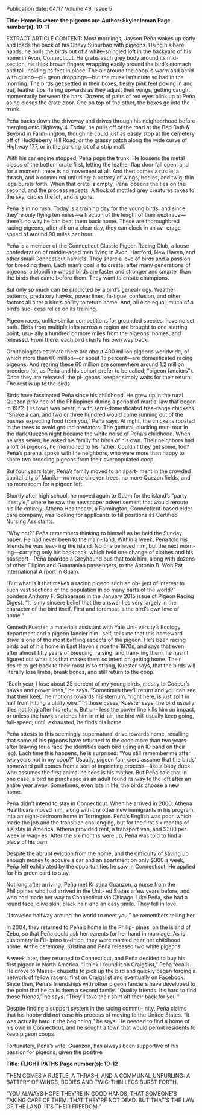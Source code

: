 Publication date: 04/17
Volume 49, Issue 5

**Title: Home is where the pigeons are**
**Author: Skyler Inman**
**Page number(s): 10-11**

EXTRACT ARTICLE CONTENT:
Most mornings, Jayson Peña wakes up early and loads 
the back of his Chevy Suburban with pigeons.
Using his bare hands, he pulls the birds out of a 
white-shingled loft in the backyard of his home in Avon, 
Connecticut. He grabs each grey body around its mid-
section, his thick brown fingers wrapping easily around 
the bird’s stomach and tail, holding its feet in place. The 
air around the coop is warm and acrid with guano—pi-
geon droppings—but the musk isn’t quite so bad in the 
morning. The birds get settled in their boxes, fleshy pink 
feet poking in and out, feather tips flaring upwards as they 
adjust their wings, getting caught momentarily between 
the bars. Dozens of pairs of red eyes blink up at Peña as he 
closes the crate door. One on top of the other, the boxes 
go into the trunk.

Peña backs down the driveway and drives through his 
neighborhood before merging onto Highway 4. Today, he 
pulls off of the road at the Bed Bath & Beyond in Farm-
ington, though he could just as easily stop at the cemetery 
off of Huckleberry Hill Road, or the grassy patch along 
the wide curve of Highway 177, or in the parking lot of 
a strip mall.

With his car engine stopped, Peña pops the trunk. He 
loosens the metal clasps of the bottom crate first, letting 
the leather flap door fall open, and for a moment, there is 
no movement at all. 
And then comes a rustle, a thrash, and a communal 
unfurling: a battery of wings, bodies, and twig-thin legs 
bursts forth. When that crate is empty, Peña loosens the 
ties on the second, and the process repeats. 
A flock of mottled grey creatures takes to the sky, circles 
the lot, and is gone.

Peña is in no rush. Today is a training day for the young 
birds, and since they’re only flying ten miles—a fraction 
of the length of their next race—there’s no way he can 
beat them back home. These are thoroughbred racing 
pigeons, after all: on a clear day, they can clock in an av-
erage speed of around 90 miles per hour.

Peña is a member of the Connecticut Classic Pigeon 
Racing Club, a loose confederation of middle-aged men 
living in Avon, Hartford, New Haven, and other small 
Connecticut hamlets. They share a love of birds and a 
passion for breeding them. Each man’s goal is to create, 
after many generations of pigeons, a bloodline whose 
birds are faster and stronger and smarter than the birds 
that came before them. They want to create champions.

But only so much can be predicted by a bird’s geneal-
ogy. Weather patterns, predatory hawks, power lines, fa-tigue, confusion, and other factors all alter a bird’s ability 
to return home. And, all else equal, much of a bird’s suc-
cess relies on its training.

Pigeon races, unlike 
similar competitions for 
grounded species, have 
no set path. Birds from 
multiple lofts across a 
region are brought to 
one starting point, usu-
ally a hundred or more 
miles from the pigeons’ 
homes, and released. 
From there, each bird 
charts his own way back.


Ornithologists estimate there are about 400 million 
pigeons worldwide, of which more than 60 million—or 
about 15 percent—are domesticated racing pigeons. 
And rearing these 60 million are somewhere around 1.2 
million breeders (or, as Peña and his cohort prefer to be 
called, “pigeon fanciers”). Once they are released, the pi-
geons’ keeper simply waits for their return. The rest is up 
to the birds. 

Birds have fascinated Peña since his childhood. He 
grew up in the rural Quezon province of the Philippines 
during a period of martial law that began in 1972. His 
town was overrun with semi-domesticated free-range 
chickens. “Shake a can, and two or three hundred would 
come running out of the bushes expecting food from 
you,” Peña says. At night, the chickens roosted in the trees 
to avoid ground predators. The guttural, clucking mur-
mur in the dark Quezon night became the white noise 
of Peña’s childhood. When he was seven, he asked his 
family for birds of his own. Their neighbors had a loft of 
pigeons, he mentioned to his father. Couldn’t they get 
some, too? Peña’s parents spoke with the neighbors, who 
were more than happy to share two brooding pigeons 
from their overpopulated coop.

But four years later, Peña’s family moved to an apart-
ment in the crowded capital city of Manila—no more 
chicken trees, no more Quezon fields, and no more room 
for a pigeon loft.

Shortly after high school, he moved again to Guam for 
the island’s “party lifestyle,” where he saw the newspaper 
advertisement that would reroute his life entirely: Athena 
Healthcare, a Farmington, Connecticut-based elder care 
company, was looking for applicants to fill positions as 
Certified Nursing Assistants. 

“Why not?” Peña remembers thinking to himself as he 
held the Sunday paper. He had never been to the main-
land. Within a week, Peña told his friends he was leav-
ing the island. No one believed him, but the next morn-
ing—carrying only his backpack, which held one change 
of clothes and his passport—Peña boarded a Greyhound 
bus that took him, along with dozens of other Filipino 
and Guamanian passengers, to the Antonio B. Won Pat 
International Airport in Guam.

“But what is it that makes a racing pigeon such an ob-
ject of interest to such vast sections of the population in so 
many parts of the world?” ponders Anthony F. Sciabarassi 
in the January 2015 issue of Pigeon Racing Digest. “It is 
my sincere belief that the answer lies very largely in the 
character of the bird itself. First and foremost is the bird’s 
own love of home.”

Kenneth Kuester, a materials assistant with Yale Uni-
versity’s Ecology department and a pigeon fancier him-
self, tells me that this homeward drive is one of the most 
baffling aspects of the pigeon. He’s been racing birds out 
of his home in East Haven since the 1970s, and says that 
even after almost fifty years of breeding, raising, and train-
ing them, he hasn’t figured out what it is that makes them 
so intent on getting home. Their desire to get back to their 
roost is so strong, Kuester says, that the birds will literally 
lose limbs, break bones, and still return to the coop.

“Each year, I lose about 25 percent of my young birds, 
mostly to Cooper’s hawks and power lines,” he says. 
“Sometimes they’ll return and you can see that their keel,” 
he motions towards his sternum, “right here, is just split 
in half from hitting a utility wire.” In those cases, Kuester 
says, the bird usually dies not long after his return. But un-
less the power line kills him on impact, or unless the hawk 
snatches him in mid-air, the bird will usually keep going, 
full-speed, until, exhausted, he finds his home.

Peña attests to this seemingly supernatural drive towards 
home, recalling that some of his pigeons have returned to 
the coop more than two years after leaving for a race (he 
identifies each bird using an ID band on their leg). Each 
time this happens, he is surprised: “You still remember 
me after two years not in my coop?” Usually, pigeon fan-
ciers assume that the birds’ homeward pull comes from a 
sort of imprinting process—like a baby duck who assumes 
the first animal he sees is his mother. But Peña said that 
in one case, a bird he purchased as an adult found its way 
to the loft after an entire year away. Sometimes, even late 
in life, the birds choose a new home.

Peña didn’t intend to stay in Connecticut. When he 
arrived in 2000, Athena Healthcare moved him, along 
with the other new immigrants in his program, into an 
eight-bedroom home in Torrington. Peña’s English was 
poor, which made the job and the transition challenging, 
but for the first six months of his stay in America, Athena 
provided rent, a transport van, and $300 per week in wag-
es. After the six months were up, Peña was told to find a 
place of his own.

Despite the abrupt eviction from the home, and the 
difficulty of saving up enough money to acquire a car and 
an apartment on only $300 a week, Peña felt exhilarated 
by the opportunities he saw in Connecticut. He applied 
for his green card to stay.

Not long after arriving, Peña met Kristina Guanzon, a 
nurse from the Philippines who had arrived in the Unit-
ed States a few years before, and who had made her way 
to Connecticut via Chicago. Like Peña, she had a round 
face, olive skin, black hair, and an easy smile. They fell 
in love.

“I traveled halfway around the world to meet you,” he 
remembers telling her.

In 2004, they returned to Peña’s home in the Philip-
pines, on the island of Zebu, so that Peña could ask her 
parents for her hand in marriage. As is customary in Fil-
ipino tradition, they were married near her childhood 
home. At the ceremony, Kristina and Peña released two 
white pigeons. 

A week later, they returned to Connecticut, and Peña 
decided to buy his first pigeon in North America. “I think 
I found it on Craigslist,” Peña recalls. He drove to Massa-
chusetts to pick up the bird and quickly began forging a 
network of fellow racers, first on Craigslist and eventually 
on Facebook. Since then, Peña’s friendships with other 
pigeon fanciers have developed to the point that he calls 
them a second family. “Quality friends. It’s hard to find 
those friends,” he says. “They’ll take their shirt off their 
back for you.”

Despite finding a support system in the racing commu-
nity, Peña claims that his hobby did not ease his process of 
moving to the United States. “It was actually hard in the 
beginning,” he says. He needed to find a home of his own 
in Connecticut, and he sought a town that would permit 
residents to keep pigeon coops.

Fortunately, Peña’s wife, Guanzon, has always been 
supportive of his passion for pigeons, given the positive


**Title: FLIGHT PATHS**
**Page number(s): 10-12**

THEN COMES A RUSTLE, 
A THRASH, AND A 
COMMUNAL UNFURLING: A 
BATTERY OF WINGS, BODIES 
AND TWIG-THIN LEGS 
BURST FORTH.

“YOU ALWAYS HOPE THEY’RE IN 
GOOD HANDS, THAT SOMEONE’S 
TAKING CARE OF THEM. THAT 
THEY’RE NOT DEAD. BUT THAT’S 
THE LAW OF THE LAND. IT’S 
THEIR FREEDOM.”